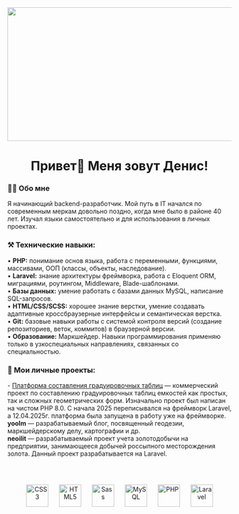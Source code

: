 <div align="center">
  <img height="300" width="600" src="https://user-images.githubusercontent.com/74038190/225813708-98b745f2-7d22-48cf-9150-083f1b00d6c9.gif"  />
</div>
<h1 align="center">Привет👋 Меня зовут Денис!</h1>
<h3 align="left">👨‍⚖️  Обо мне</h3>

<p align="left">Я начинающий backend-разработчик. Мой путь в IT начался по современным меркам довольно поздно, когда мне было в районе 40 лет. Изучал языки самостоятельно и для использования в личных проектах.</p>

<h3 align="left">⚒  Технические навыки:</h3>
• <b>PHP:</b> понимание основ языка, работа с переменными, функциями, массивами, ООП (классы, объекты, наследование).<br>
• <b>Laravel:</b> знание архитектуры фреймворка, работа с Eloquent ORM, миграциями, роутингом, Middleware, Blade-шаблонами.<br>
• <b>Базы данных:</b> умение работать с базами данных MySQL, написание SQL-запросов.<br>
• <b>HTML/CSS/SCSS:</b> хорошее знание верстки, умение создавать адаптивные кроссбраузерные интерфейсы и семантическая верстка.<br>
• <b>Git:</b> базовые навыки работы с системой контроля версий (создание репозиториев, веток, коммитов) в браузерной версии.<br>
• <b>Образование:</b> Маркшейдер. Навыки программирования применяю только в узкоспециальных направлениях, связанных со специальностью.<br>

<h3 align="left">💼 Мои личные проекты:</h3>
- <a href='https://evii.ru/'>Платформа составления градуировочных таблиц</a> — коммерческий проект по составлению градуировочных таблиц емкостей как простых, так и сложных геометрических форм. Изначально проект был написан на чистом PHP 8.0. С начала 2025 переписывался на фреймворк Laravel, а 12.04.2025г. платформа была запущена в работу уже на фреймворке.<br>
<b>yoolm</b> — разрабатываемый блог, посвященный геодезии, маркшейдерскому делу, картографии и др.<br>
<b>neoilit</b> — разрабатываемый проект учета золотодобычи на предприятии, занимающееся добычей россыпного месторождения золота. Данный проект разрабатывается на Laravel.

<br>
<br>
<br>
<br>

<div align="center">  
<a href="https://www.w3schools.com/css/" target="_blank"><img style="margin: 10px" src="https://profilinator.rishav.dev/skills-assets/css3-original-wordmark.svg" alt="CSS3" height="50" /></a>  
<a href="https://en.wikipedia.org/wiki/HTML5" target="_blank"><img style="margin: 10px" src="https://profilinator.rishav.dev/skills-assets/html5-original-wordmark.svg" alt="HTML5" height="50" /></a>  
<a href="https://sass-lang.com/" target="_blank"><img style="margin: 10px" src="https://profilinator.rishav.dev/skills-assets/sass-original.svg" alt="Sass" height="50" /></a>  
<a href="https://www.mysql.com/" target="_blank"><img style="margin: 10px" src="https://profilinator.rishav.dev/skills-assets/mysql-original-wordmark.svg" alt="MySQL" height="50" /></a>  
<a href="https://www.php.net/" target="_blank"><img style="margin: 10px" src="https://profilinator.rishav.dev/skills-assets/php-original.svg" alt="PHP" height="50" /></a>  
<a href="https://laravel.com/" target="_blank"><img style="margin: 10px" src="https://profilinator.rishav.dev/skills-assets/laravel-plain-wordmark.svg" alt="Laravel" height="50" /></a>  
</div>
